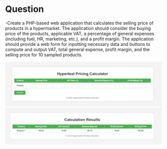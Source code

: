 # Question

-Create a PHP-based web application that calculates the selling price of products in a hypermarket. The application should consider the buying price of the products, applicable VAT, a percentage of general expenses (including fuel, HR, marketing, etc.), and a profit margin. The application should provide a web form for inputting necessary data and buttons to compute and output VAT, total general expense, profit margin, and the selling price for 10 sampled products.

![frontend](./images/Task1.png)
![backend](./images/Task2.png)
